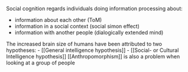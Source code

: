 
Social cognition regards individuals doing information processing about: 
* information about each other (ToM)
* information in a social context (social simon effect)
* information with another people (dialogically extended mind)


The increased brain size of humans have been attributed to two hypotheses:
	- [[General intelligence hypothesis]]
	- [[Social- or Cultural Intelligence hypothesis]]
[[Anthropomorphism]] is also a problem when looking at a group of people




